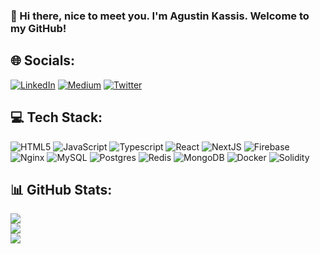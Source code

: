 ### 👋 Hi there, nice to meet you. I'm Agustin Kassis. Welcome to my GitHub!

## 🌐 Socials:
[![LinkedIn](https://img.shields.io/badge/LinkedIn-%230077B5.svg?logo=linkedin&logoColor=white)](https://www.linkedin.com/in/agustin-kassis-40391791/) [![Medium](https://img.shields.io/badge/Medium-12100E?logo=medium&logoColor=white)](https://agustinkassis.medium.com/) [![Twitter](https://img.shields.io/badge/Twitter-%231DA1F2.svg?logo=Twitter&logoColor=white)](https://twitter.com/agustin_kassis)

## 💻 Tech Stack:
![HTML5](https://img.shields.io/badge/html5-%23E34F26.svg?style=for-the-badge&logo=html5&logoColor=white) ![JavaScript](https://img.shields.io/badge/javascript-%23323330.svg?style=for-the-badge&logo=javascript&logoColor=%23F7DF1E) ![Typescript](https://img.shields.io/badge/typescript-%23323330.svg?style=for-the-badge&logo=typescript&logoColor=blue) ![React](https://img.shields.io/badge/React-%23323330.svg?style=for-the-badge&logo=react&logoColor=lightblue) ![NextJS](https://img.shields.io/badge/nextjs-eeeeee.svg?style=for-the-badge&logo=next.js&logoColor=333333) ![Firebase](https://img.shields.io/badge/firebase-%23039BE5.svg?style=for-the-badge&logo=firebase) ![Nginx](https://img.shields.io/badge/nginx-%23009639.svg?style=for-the-badge&logo=nginx&logoColor=white) ![MySQL](https://img.shields.io/badge/mysql-%2300f.svg?style=for-the-badge&logo=mysql&logoColor=white) ![Postgres](https://img.shields.io/badge/postgres-%23316192.svg?style=for-the-badge&logo=postgresql&logoColor=white) ![Redis](https://img.shields.io/badge/redis-%23DD0031.svg?style=for-the-badge&logo=redis&logoColor=white) ![MongoDB](https://img.shields.io/badge/MongoDB-%234ea94b.svg?style=for-the-badge&logo=mongodb&logoColor=white) ![Docker](https://img.shields.io/badge/docker-%230db7ed.svg?style=for-the-badge&logo=docker&logoColor=white) ![Solidity](https://img.shields.io/badge/solidity-444444.svg?style=for-the-badge&logo=solidity&logoColor=eeeeee)
## 📊 GitHub Stats:
![](https://github-readme-stats.vercel.app/api?username=agustinkassis&theme=dark&hide_border=false&include_all_commits=false&count_private=false)<br/>
![](https://github-readme-streak-stats.herokuapp.com/?user=agustinkassis&theme=dark&hide_border=false)<br/>
![](https://github-readme-stats.vercel.app/api/top-langs/?username=agustinkassis&theme=dark&hide_border=false&include_all_commits=false&count_private=false&layout=compact)
